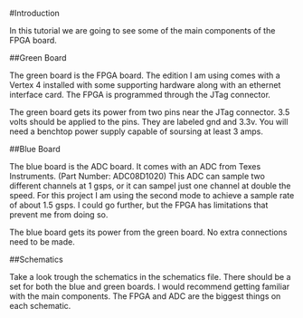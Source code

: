 #Introduction

In this tutorial we are going to see some of the main components of the FPGA board.  

##Green Board

The green board is the FPGA board.  The edition I am using comes with a Vertex 4 installed with some supporting hardware along with an ethernet interface card.  The FPGA is programmed through the JTag connector.  

The green board gets its power from two pins near the JTag connector.  3.5 volts should be applied to the pins.  They are labeled gnd and 3.3v.  You will need a benchtop power supply capable of soursing at least 3 amps.  

##Blue Board

The blue board is the ADC board.  It comes with an ADC from Texes Instruments.  (Part Number: ADC08D1020)  This ADC can sample two different channels at 1 gsps, or it can sampel just one channel at double the speed.  For this project I am using the second mode to achieve a sample rate of about 1.5 gsps.  I could go further, but the FPGA has limitations that prevent me from doing so.  

The blue board gets its power from the green board.  No  extra connections need to be made.  

##Schematics

Take a look trough the schematics in the schematics file.  There should be a set for both the blue and green boards.  I would recommend getting familiar with the main components.  The FPGA and ADC are the biggest things on each schematic.  
